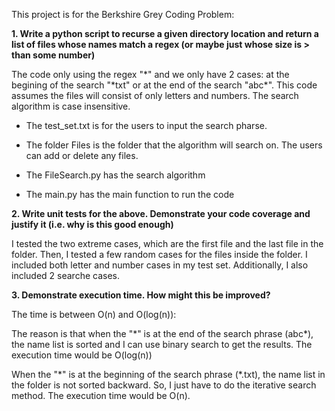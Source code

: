 This project is for the Berkshire Grey Coding Problem:

<strong>1. Write a python script to recurse a given directory location and return a list of files whose names match a regex (or maybe just whose size is > than some number)</strong>

The code only using the regex "\*" and we only have 2 cases: at the begining of the search "\*txt" or at the end of the search "abc\*". This code assumes the files will consist of only letters and numbers. The search algorithm is case insensitive. 

+ The test_set.txt is for the users to input the search pharse. 

+ The folder Files is the folder that the algorithm will search on. The users can add or delete any files. 

+ The FileSearch.py has the search algorithm

+ The main.py has the main function to run the code

<strong>2. Write unit tests for the above.  Demonstrate your code coverage and justify it (i.e. why is this good enough)</strong>

I tested the two extreme cases, which are the first file and the last file in the folder. Then, I tested a few random cases for the files inside the folder. I included both letter and number cases in my test set. Additionally, I also included 2 searche cases.


<strong>3. Demonstrate execution time.  How might this be improved?</strong>

The time is between O(n) and O(log(n)):

The reason is that when the "\*" is at the end of the search phrase (abc\*), the name list is sorted and I can use binary search to get the results. The execution time would be O(log(n))

When the "\*" is at the beginning of the search phrase (\*.txt), the name list in the folder is not sorted backward. So, I just have to do the iterative search method. The execution time would be O(n).

